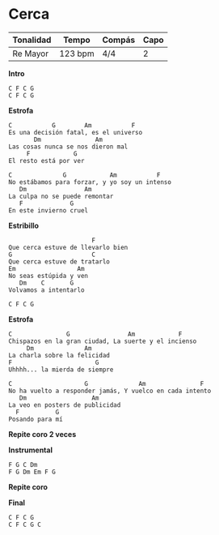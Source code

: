 # Cerca

| Tonalidad | Tempo   | Compás | Capo |
| --------- | ------- | ------ | ---- |
| Re Mayor  | 123 bpm | 4/4    | 2    |


**Intro**
```
C F C G
C F C G
```
**Estrofa**
```
C           G        Am           F
Es una decisión fatal, es el universo
       Dm               Am
Las cosas nunca se nos dieron mal
     F            G
El resto está por ver

C              G            Am           F
No estábamos para forzar, y yo soy un intenso
   Dm                Am
La culpa no se puede remontar
   F             G
En este invierno cruel
```
**Estribillo**
```
                       F
Que cerca estuve de llevarlo bien
G                      C
Que cerca estuve de tratarlo
Em                 Am
No seas estúpida y ven
   Dm    C       G
Volvamos a intentarlo

C F C G
```

<div style="page-break-after: always;"></div>

**Estrofa**
```
C               G                Am            F
Chispazos en la gran ciudad, La suerte y el incienso
     Dm              Am
La charla sobre la felicidad
F                       G
Uhhhh... la mierda de siempre

C                    G              Am               F
No ha vuelto a responder jamás, Y vuelco en cada intento
   Dm                  Am
La veo en posters de publicidad
  F          G
Posando para mí
```
**Repite coro 2 veces**

**Instrumental**
```
F G C Dm
F G Dm Em F G
```
**Repite coro**

**Final**
```
C F C G
C F C G C
```

<div style="page-break-after: always;"></div>